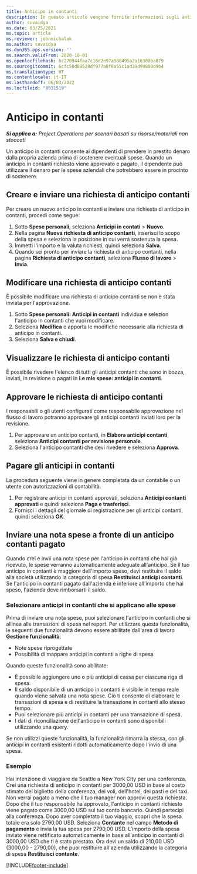 ```yaml
---
title: Anticipo in contanti
description: In questo articolo vengono fornite informazioni sugli anticipi di contante.
author: suvaidya
ms.date: 03/25/2021
ms.topic: article
ms.reviewer: johnmichalak
ms.author: suvaidya
ms.dyn365.ops.version: ''
ms.search.validFrom: 2020-10-01
ms.openlocfilehash: bc270944faa7c16d2e97a988495a2a16380ba879
ms.sourcegitcommit: 6cfc50d89528df977a8f6a55c1ad39d99800d9b4
ms.translationtype: HT
ms.contentlocale: it-IT
ms.lasthandoff: 06/03/2022
ms.locfileid: "8931519"
---
```

# <a name="cash-advance"></a>Anticipo in contanti

_**Si applica a:** Project Operations per scenari basati su risorse/materiali non stoccati_

Un anticipo in contanti consente ai dipendenti di prendere in prestito denaro dalla propria azienda prima di sostenere eventuali spese. Quando un anticipo in contanti richiesto viene approvato e pagato, il dipendente può utilizzare il denaro per le spese aziendali che potrebbero essere in procinto di sostenere. 

## <a name="create-and-submit-a-cash-advance-request"></a>Creare e inviare una richiesta di anticipo contanti
Per creare un nuovo anticipo in contanti e inviare una richiesta di anticipo in contanti, procedi come segue: 

1. Sotto **Spese personali**, seleziona **Anticipi in contati** > **Nuovo**. 
2. Nella pagina **Nuova richiesta di anticipo contanti**, inserisci lo scopo della spesa e seleziona la posizione in cui verrà sostenuta la spesa.
3. Immetti l'importo e la valuta richiesti, quindi seleziona **Salva**. 
4. Quando sei pronto per inviare la richiesta di anticipo contanti, nella pagina **Richiesta di anticipo contanti**, seleziona **Flusso di lavoro** > **Invia**.

## <a name="modify-a-cash-advance-request"></a>Modificare una richiesta di anticipo contanti

È possibile modificare una richiesta di anticipo contanti se non è stata inviata per l'approvazione.

1. Sotto **Spese personali: Anticipi in contanti** individua e selezion l'anticipo in contanti che vuoi modificare.
2. Seleziona **Modifica** e apporta le modifiche necessarie alla richiesta di anticipo in contanti. 
3. Seleziona **Salva e chiudi**.


## <a name="view-cash-advance-requests"></a>Visualizzare le richiesta di anticipo contanti
È possibile rivedere l'elenco di tutti gli anticipi contanti che sono in bozza, inviati, in revisione o pagati in **Le mie spese: anticipi in contanti**. 

## <a name="approve-cash-advance-requests"></a>Approvare le richiesta di anticipo contanti

I responsabili o gli utenti configurati come responsabile approvazione nel flusso di lavoro potranno approvare gli anticipi contanti inviati loro per la revisione. 

1. Per approvare un anticipo contanti, in **Elabora anticipi contanti**, seleziona **Anticipi contanti per revisione personale**.
2. Seleziona l'anticipo contanti che devi rivedere e seleziona **Approva**.  

## <a name="pay-cash-advances"></a>Pagare gli anticipi in contanti 
La procedura seguente viene in genere completata da un contabile o un utente con autorizzazioni di contabilità.

1. Per registrare anticipi in contanti approvati, seleziona **Anticipi contanti approvati** e quindi seleziona **Paga e trasferisci**.  
2. Fornisci i dettagli del giornale di registrazione per gli anticipi contanti, quindi seleziona **OK**. 

## <a name="submit-an-expense-report-against-a-paid-cash-advance"></a>Inviare una nota spese a fronte di un anticipo contanti pagato 

Quando crei e invii una nota spese per l'anticipo in contanti che hai già ricevuto, le spese verranno automaticamente adeguate all'anticipo. Se il tuo anticipo in contanti è maggiore dell'importo speso, devi restituire il saldo alla società utilizzando la categoria di spesa **Restituisci anticipi contanti**. Se l'anticipo in contanti pagato dall'azienda è inferiore all'importo che hai speso, l'azienda deve rimborsarti il saldo. 

### <a name="select-cash-advances-that-apply-to-your-expenses"></a>Selezionare anticipi in contanti che si applicano alle spese
Prima di inviare una nota spese, puoi selezionare l'anticipo in contanti che si allinea alle transazioni di spesa nel report. Per utilizzare questa funzionalità, le seguenti due funzionalità devono essere abilitate dall'area di lavoro **Gestione funzionalità**:

  - Note spese riprogettate
  - Possibilità di mappare anticipi in contanti a righe di spesa
 
 Quando queste funzionalità sono abilitate:
 
  - È possibile aggiungere uno o più anticipi di cassa per ciascuna riga di spesa.
  - Il saldo disponibile di un anticipo in contanti è visibile in tempo reale quando viene salvata una nota spese. Ciò ti consente di elaborare le transazioni di spesa e di restituire la transazione in contanti allo stesso tempo.
  - Puoi selezionare più anticipi in contanti per una transazione di spesa.
  - I dati di riconciliazione dell'anticipo in contanti sono disponibili utilizzando una query. 
 
Se non utilizzi queste funzionalità, la funzionalità rimarrà la stessa, con gli anticipi in contanti esistenti ridotti automaticamente dopo l'invio di una spesa.

### <a name="example"></a>Esempio 
Hai intenzione di viaggiare da Seattle a New York City per una conferenza. Crei una richiesta di anticipo in contanti per 3000,00 USD in base al costo stimato del biglietto della conferenza, dei voli, dell'hotel, dei pasti e del taxi. Non verrai pagato a meno che il tuo manager non approvi questa richiesta. Dopo che il tuo responsabile ha approvato, l'anticipo in contanti richiesto viene pagato come 3000,00 USD sul tuo conto bancario. Quindi partecipi alla conferenza. Dopo aver completato il tuo viaggio, scopri che la spesa totale era solo 2790,00 USD. Seleziona **Contante** nel campo **Metodo di pagamento** e invia la tua spesa per 2790,00 USD. L'importo della spesa inviato viene rettificato automaticamente in base all'anticipo in contanti di 3000,00 USD che ti è stato prestato. Ora devi un saldo di 210,00 USD (3000,00 - 2790,00), che puoi restituire all'azienda utilizzando la categoria di spesa **Restituisci contante**.



[!INCLUDE[footer-include](../includes/footer-banner.md)]
